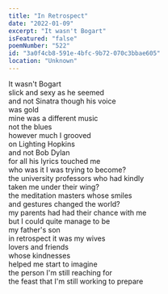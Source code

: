 ```yaml
---
title: "In Retrospect"
date: "2022-01-09"
excerpt: "It wasn't Bogart"
isFeatured: "false"
poemNumber: "522"
id: "3a0f4cb8-591e-4bfc-9b72-070c3bbae605"
location: "Unknown"
---
```


It wasn't Bogart  
slick and sexy as he seemed  
and not Sinatra though his voice  
was gold  
mine was a different music  
not the blues  
however much I grooved  
on Lighting Hopkins  
and not Bob Dylan  
for all his lyrics touched me  
who was it I was trying to become?  
the university professors who had kindly  
taken me under their wing?  
the meditation masters whose smiles  
and gestures changed the world?  
my parents had had their chance with me  
but I could quite manage to be  
my father's son  
in retrospect it was my wives  
lovers and friends  
whose kindnesses  
helped me start to imagine  
the person I'm still reaching for  
the feast that I'm still working to prepare
